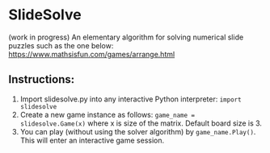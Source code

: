 # SlideSolve
(work in progress)
An elementary algorithm for solving numerical slide puzzles such as the one below:
https://www.mathsisfun.com/games/arrange.html

## Instructions:
1. Import slidesolve.py into any interactive Python interpreter: `import slidesolve`
2. Create a new game instance as follows: `game_name = slidesolve.Game(x)` where x is size of the matrix. Default board size is 3.
3. You can play (without using the solver algorithm) by `game_name.Play()`. This will enter an interactive game session.
